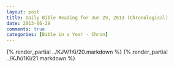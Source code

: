 ```yaml
---
layout: post
title: Daily Bible Reading for Jun 29, 2013 (Chronological)
date: 2013-06-29
comments: true
categories: [Bible in a Year - Chron]
---
```

{% render_partial ../KJV/1Ki/20.markdown %}
{% render_partial ../KJV/1Ki/21.markdown %}
